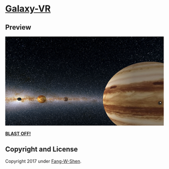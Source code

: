 # [Galaxy-VR](https://galaxy-vr.herokuapp.com/)


## Preview

[![PREVIEW](https://github.com/fang-w-shen/Galaxy-VR/blob/master/static_assets/preview.png)](https://galaxy-vr.herokuapp.com/)


**[BLAST OFF!](https://galaxy-vr.herokuapp.com/)**


## Copyright and License
Copyright 2017 under [Fang-W-Shen](https://github.com/fang-w-shen).
